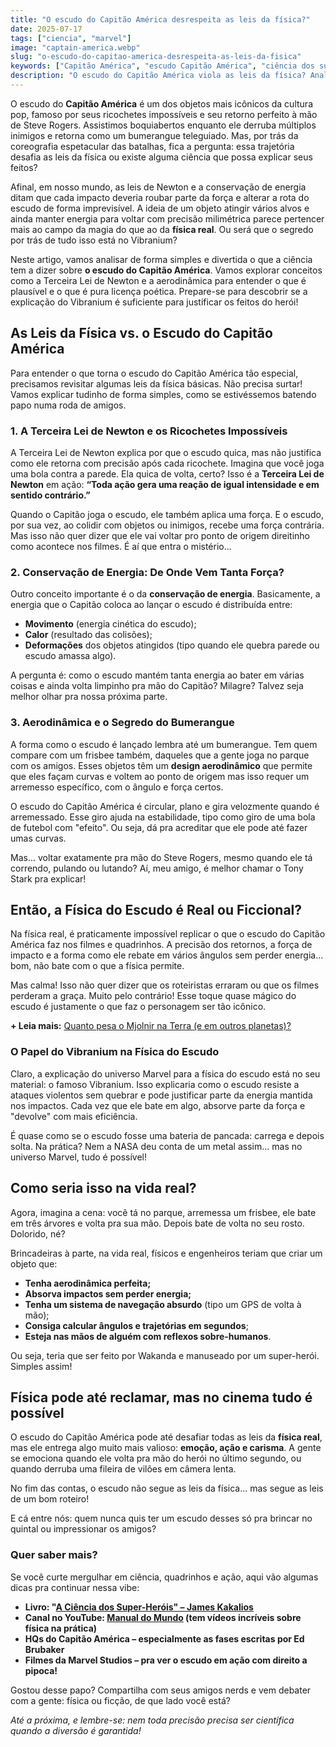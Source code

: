 ```yaml
---
title: "O escudo do Capitão América desrespeita as leis da física?"
date: 2025-07-17
tags: ["ciencia", "marvel"]
image: "captain-america.webp"
slug: "o-escudo-do-capitao-america-desrespeita-as-leis-da-fisica"
keywords: ["Capitão América", "escudo Capitão América", "ciência dos super-heróis"]
description: "O escudo do Capitão América viola as leis da física? Analisamos a ciência por trás dos seus ricochetes impossíveis!"
---
```


O escudo do **Capitão América** é um dos objetos mais icônicos da cultura pop, famoso por seus ricochetes impossíveis e seu retorno perfeito à mão de Steve Rogers. Assistimos boquiabertos enquanto ele derruba múltiplos inimigos e retorna como um bumerangue teleguiado. Mas, por trás da coreografia espetacular das batalhas, fica a pergunta: essa trajetória desafia as leis da física ou existe alguma ciência que possa explicar seus feitos?

Afinal, em nosso mundo, as leis de Newton e a conservação de energia ditam que cada impacto deveria roubar parte da força e alterar a rota do escudo de forma imprevisível. A ideia de um objeto atingir vários alvos e ainda manter energia para voltar com precisão milimétrica parece pertencer mais ao campo da magia do que ao da **física real**. Ou será que o segredo por trás de tudo isso está no Vibranium?

Neste artigo, vamos analisar de forma simples e divertida o que a ciência tem a dizer sobre **o escudo do Capitão América**. Vamos explorar conceitos como a Terceira Lei de Newton e a aerodinâmica para entender o que é plausível e o que é pura licença poética. Prepare-se para descobrir se a explicação do Vibranium é suficiente para justificar os feitos do herói!

## As Leis da Física vs. o Escudo do Capitão América

Para entender o que torna o escudo do Capitão América tão especial, precisamos revisitar algumas leis da física básicas. Não precisa surtar! Vamos explicar tudinho de forma simples, como se estivéssemos batendo papo numa roda de amigos.

### 1. A Terceira Lei de Newton e os Ricochetes Impossíveis

A Terceira Lei de Newton explica por que o escudo quica, mas não justifica como ele retorna com precisão após cada ricochete. Imagina que você joga uma bola contra a parede. Ela quica de volta, certo? Isso é a **Terceira Lei de Newton** em ação: **“Toda ação gera uma reação de igual intensidade e em sentido contrário.”**

Quando o Capitão joga o escudo, ele também aplica uma força. E o escudo, por sua vez, ao colidir com objetos ou inimigos, recebe uma força contrária. Mas isso não quer dizer que ele vai voltar pro ponto de origem direitinho como acontece nos filmes. É aí que entra o mistério...

### 2. Conservação de Energia: De Onde Vem Tanta Força?

Outro conceito importante é o da **conservação de energia**. Basicamente, a energia que o Capitão coloca ao lançar o escudo é distribuída entre:

*   **Movimento** (energia cinética do escudo);
*   **Calor** (resultado das colisões);
*   **Deformações** dos objetos atingidos (tipo quando ele quebra parede ou escudo amassa algo).

A pergunta é: como o escudo mantém tanta energia ao bater em várias coisas e ainda volta limpinho pra mão do Capitão? Milagre? Talvez seja melhor olhar pra nossa próxima parte.

### 3. Aerodinâmica e o Segredo do Bumerangue

A forma como o escudo é lançado lembra até um bumerangue. Tem quem compare com um frisbee também, daqueles que a gente joga no parque com os amigos. Esses objetos têm um **design aerodinâmico** que permite que eles façam curvas e voltem ao ponto de origem mas isso requer um arremesso específico, com o ângulo e força certos.

O escudo do Capitão América é circular, plano e gira velozmente quando é arremessado. Esse giro ajuda na estabilidade, tipo como giro de uma bola de futebol com "efeito". Ou seja, dá pra acreditar que ele pode até fazer umas curvas.

Mas... voltar exatamente pra mão do Steve Rogers, mesmo quando ele tá correndo, pulando ou lutando? Aí, meu amigo, é melhor chamar o Tony Stark pra explicar!

## Então, a Física do Escudo é Real ou Ficcional?

Na física real, é praticamente impossível replicar o que o escudo do Capitão América faz nos filmes e quadrinhos. A precisão dos retornos, a força de impacto e a forma como ele rebate em vários ângulos sem perder energia... bom, não bate com o que a física permite.

Mas calma! Isso não quer dizer que os roteiristas erraram ou que os filmes perderam a graça. Muito pelo contrário! Esse toque quase mágico do escudo é justamente o que faz o personagem ser tão icônico.

**+ Leia mais:** [Quanto pesa o Mjolnir na Terra (e em outros planetas)?](https://nerdatico.com.br/quanto-pesa-o-mjolnir-na-terra/)

### O Papel do Vibranium na Física do Escudo

Claro, a explicação do universo Marvel para a física do escudo está no seu material: o famoso Vibranium. Isso explicaria como o escudo resiste a ataques violentos sem quebrar e pode justificar parte da energia mantida nos impactos. Cada vez que ele bate em algo, absorve parte da força e "devolve" com mais eficiência.

É quase como se o escudo fosse uma bateria de pancada: carrega e depois solta. Na prática? Nem a NASA deu conta de um metal assim... mas no universo Marvel, tudo é possível!

## Como seria isso na vida real?

Agora, imagina a cena: você tá no parque, arremessa um frisbee, ele bate em três árvores e volta pra sua mão. Depois bate de volta no seu rosto. Dolorido, né?

Brincadeiras à parte, na vida real, físicos e engenheiros teriam que criar um objeto que:

*   **Tenha aerodinâmica perfeita;**
*   **Absorva impactos sem perder energia;**
*   **Tenha um sistema de navegação absurdo** (tipo um GPS de volta à mão);
*   **Consiga calcular ângulos e trajetórias em segundos**;
*   **Esteja nas mãos de alguém com reflexos sobre-humanos**.

Ou seja, teria que ser feito por Wakanda e manuseado por um super-herói. Simples assim!

## Física pode até reclamar, mas no cinema tudo é possível

O escudo do Capitão América pode até desafiar todas as leis da **física real**, mas ele entrega algo muito mais valioso: **emoção, ação e carisma**. A gente se emociona quando ele volta pra mão do herói no último segundo, ou quando derruba uma fileira de vilões em câmera lenta.

No fim das contas, o escudo não segue as leis da física… mas segue as leis de um bom roteiro!

E cá entre nós: quem nunca quis ter um escudo desses só pra brincar no quintal ou impressionar os amigos?

### Quer saber mais?

Se você curte mergulhar em ciência, quadrinhos e ação, aqui vão algumas dicas pra continuar nessa vibe:

*   **Livro: "[A Ciência dos Super-Heróis" – James Kakalios](http://kakalios.com/books/the-physics-of-superheroes/)**
*   **Canal no YouTube: [Manual do Mundo](https://www.youtube.com/MANUALDOMUNDO) (tem vídeos incríveis sobre física na prática)**
*   **HQs do Capitão América – especialmente as fases escritas por Ed Brubaker**
*   **Filmes da Marvel Studios – pra ver o escudo em ação com direito a pipoca!**

Gostou desse papo? Compartilha com seus amigos nerds e vem debater com a gente: física ou ficção, de que lado você está?

_Até a próxima, e lembre-se: nem toda precisão precisa ser científica quando a diversão é garantida!_